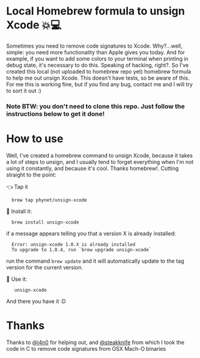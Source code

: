 # Local Homebrew formula to unsign Xcode :boom::computer:

Sometimes you need to remove code signatures to Xcode. Why?...well, simple: you need more functionality than Apple gives you today. And for example, if you want to add some colors to your terminal when printing in debug state, it's necessary to do this. Speaking of hacking, right?. So I've created this local (not uploaded to homebrew repo yet) homebrew formula to help me out unsign Xcode. This doesn't have tests, so be aware of this. For me this is working fine, but if you find any bug, contact me and I will try to sort it out :)

### Note BTW: you don't need to clone this repo. Just follow the instructions below to get it done!


# How to use 

  Well, I've created a homebrew command to unsign Xcode, because it takes a lot of steps to unsign, and I usually tend to forget everything when I'm not using it constantly, and because it's cool. Thanks homebrew!. Cutting straight to the point:

:point_left:  Tap it  
 
      brew tap phynet/unsign-xcode

:floppy_disk: Install it:  

      brew install unsign-xcode

if a message appears telling you that a version X is already installed:

      Error: unsign-xcode 1.0.X is already installed
      To upgrade to 1.0.4, run `brew upgrade unsign-xcode`

run the command `brew update` and it will automatically update to the tag version for the current version.

:muscle: Use it:

       unsign-xcode
 
And there you have it :D

# Thanks

Thanks to [@j4n0](https://github.com/j4n0) for helping out, and [@steakknife](https://github.com/steakknife/unsign) from which I took the code in C to remove code signatures from OSX Mach-O binaries
